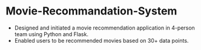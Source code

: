 # Movie-Recommandation-System
- Designed and initiated a movie recommendation application in 4-person team using Python and Flask.
- Enabled users to be recommended movies based on 30+ data points.
